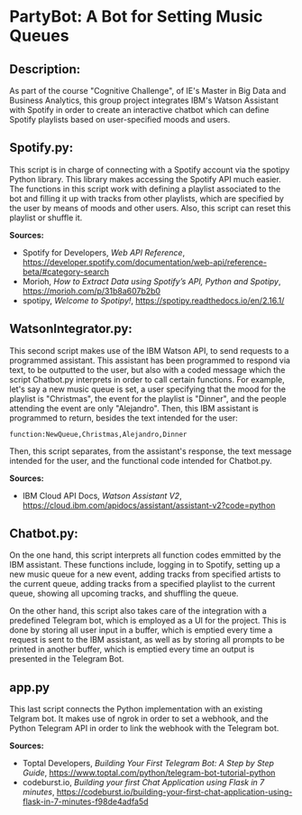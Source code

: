# PartyBot: A Bot for Setting Music Queues

## Description:

As part of the course "Cognitive Challenge", of IE's Master in Big Data and Business Analytics, this group project integrates IBM's Watson Assistant with Spotify in order to create an interactive chatbot which can define Spotify playlists based on user-specified moods and users.

## Spotify.py:

This script is in charge of connecting with a Spotify account via the spotipy Python library. This library makes accessing the Spotify API much easier. The functions in this script work with defining a playlist associated to the bot and filling it up with tracks from other playlists, which are specified by the user by means of moods and other users. Also, this script can reset this playlist or shuffle it.

**Sources:**
* Spotify for Developers, *Web API Reference*, <https://developer.spotify.com/documentation/web-api/reference-beta/#category-search>
* Morioh, *How to Extract Data using Spotify’s API, Python and Spotipy*, <https://morioh.com/p/31b8a607b2b0>
* spotipy, *Welcome to Spotipy!*, <https://spotipy.readthedocs.io/en/2.16.1/>


## WatsonIntegrator.py:

This second script makes use of the IBM Watson API, to send requests to a programmed assistant. This assistant has been programmed to respond via text, to be outputted to the user, but also with a coded message which the script Chatbot.py interprets in order to call certain functions. For example, let's say a new music queue is set, a user specifying that the mood for the playlist is "Christmas", the event for the playlist is "Dinner", and the people attending the event are only "Alejandro". Then, this IBM assistant is programmed to return, besides the text intended for the user:

`function:NewQueue,Christmas,Alejandro,Dinner`

Then, this script separates, from the assistant's response, the text message intended for the user, and the functional code intended for Chatbot.py.

**Sources:**
* IBM Cloud API Docs, *Watson Assistant V2*, <https://cloud.ibm.com/apidocs/assistant/assistant-v2?code=python>

## Chatbot.py:

On the one hand, this script interprets all function codes emmitted by the IBM assistant. These functions include, logging in to Spotify, setting up a new music queue for a new event, adding tracks from specified artists to the current queue, adding tracks from a specified playlist to the current queue, showing all upcoming tracks, and shuffling the queue.

On the other hand, this script also takes care of the integration with a predefined Telegram bot, which is employed as a UI for the project. This is done by storing all user input in a buffer, which is emptied every time a request is sent to the IBM assistant, as well as by storing all prompts to be printed in another buffer, which is emptied every time an output is presented in the Telegram Bot.

## app.py

This last script connects the Python implementation with an existing Telgram bot. It makes use of ngrok in order to set a webhook, and the Python Telegram API in order to link the webhook with the Telegram bot.

**Sources:**
* Toptal Developers, *Building Your First Telegram Bot: A Step by Step Guide*, <https://www.toptal.com/python/telegram-bot-tutorial-python>
* codeburst.io, *Building your first Chat Application using Flask in 7 minutes*, <https://codeburst.io/building-your-first-chat-application-using-flask-in-7-minutes-f98de4adfa5d>
